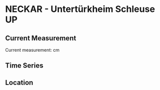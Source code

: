 # NECKAR - Untertürkheim Schleuse UP

## Current Measurement

Current measurement: <Value topic="rivers/pegel-online/NECKAR/Untertuerkheim-Schleuse-UP/measurementValue"/> cm

## Time Series

<TimeSeries topic="rivers/pegel-online/NECKAR/Untertuerkheim-Schleuse-UP/measurementValue" period="week" />

## Location

<WorldMap>
  <Marker lat="48.77801270356594" lon="9.243162743728227" labelTopic="rivers/pegel-online/NECKAR/Untertuerkheim-Schleuse-UP/measurementValue" />
</WorldMap>
